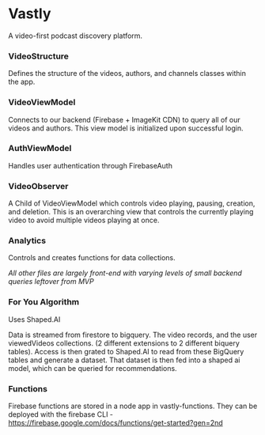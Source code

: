 # Vastly
A video-first podcast discovery platform.

### VideoStructure
Defines the structure of the videos, authors, and channels classes within the app.

### VideoViewModel
Connects to our backend (Firebase + ImageKit CDN) to query all of our videos and authors. This view model is initialized upon successful login.

### AuthViewModel
Handles user authentication through FirebaseAuth

### VideoObserver
A Child of VideoViewModel which controls video playing, pausing, creation, and deletion. This is an overarching view that controls the currently playing
video to avoid multiple videos playing at once.

### Analytics
Controls and creates functions for data collections.

*All other files are largely front-end with varying levels of small backend queries leftover from MVP*

### For You Algorithm

Uses Shaped.AI

Data is streamed from firestore to bigquery. The video records, and the user viewedVideos collections. (2 different extensions to 2 different biquery tables). Access is then grated to Shaped.AI to read from these BigQuery tables and generate a dataset. That dataset is then fed into a shaped ai model, which can be queried for recommendations.

### Functions

Firebase functions are stored in a node app in vastly-functions. They can be deployed with the firebase CLI - https://firebase.google.com/docs/functions/get-started?gen=2nd
